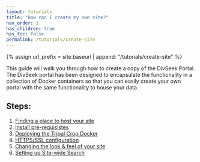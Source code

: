 ```yaml
---
layout: tutorials
title: "How can I create my own site?"
nav_order: 1
has_children: true
has_toc: false
permalink: /tutorials/create-site
---
```

{% assign url_prefix = site.baseurl | append: "/tutorials/create-site" %}

This guide will walk you through how to create a copy of the DivSeek Portal. The DivSeek portal has been designed to encapsulate the functionality in a collection of Docker containers so that you can easily create your own portal with the same functionality to house your data.

## Steps:

1. [Finding a place to host your site]({{url_prefix}}/hosting.html)
2. [Install pre-requisistes]({{url_prefix}}/prerequisites.html)
3. [Deploying the Tripal Crop Docker]({{url_prefix}}/deployment.html)
4. [HTTPS/SSL configuration]({{url_prefix}}/https-config.html)
5. [Changing the look & feel of your site]({{url_prefix}}/customize-look.html)
6. [Setting up Site-wide Search]({{url_prefix}}/elasticsearch.html)
